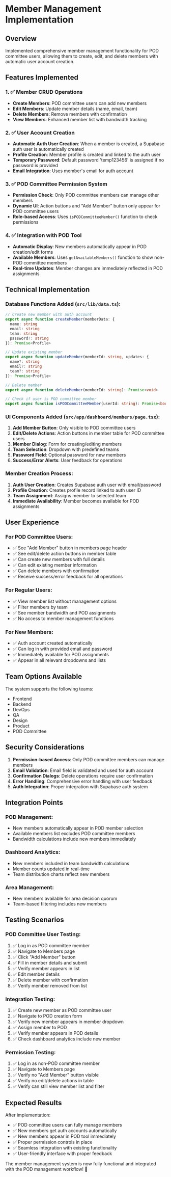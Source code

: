 # Member Management Implementation

## Overview
Implemented comprehensive member management functionality for POD committee users, allowing them to create, edit, and delete members with automatic user account creation.

## Features Implemented

### 1. ✅ **Member CRUD Operations**
- **Create Members**: POD committee users can add new members
- **Edit Members**: Update member details (name, email, team)
- **Delete Members**: Remove members with confirmation
- **View Members**: Enhanced member list with bandwidth tracking

### 2. ✅ **User Account Creation**
- **Automatic Auth User Creation**: When a member is created, a Supabase auth user is automatically created
- **Profile Creation**: Member profile is created and linked to the auth user
- **Temporary Password**: Default password 'temp123456' is assigned if no password is provided
- **Email Integration**: Uses member's email for auth account

### 3. ✅ **POD Committee Permission System**
- **Permission Check**: Only POD committee members can manage other members
- **Dynamic UI**: Action buttons and "Add Member" button only appear for POD committee users
- **Role-based Access**: Uses `isPODCommitteeMember()` function to check permissions

### 4. ✅ **Integration with POD Tool**
- **Automatic Display**: New members automatically appear in POD creation/edit forms
- **Available Members**: Uses `getAvailableMembers()` function to show non-POD committee members
- **Real-time Updates**: Member changes are immediately reflected in POD assignments

## Technical Implementation

### **Database Functions Added (`src/lib/data.ts`)**:

```typescript
// Create new member with auth account
export async function createMember(memberData: {
  name: string
  email: string
  team: string
  password?: string
}): Promise<Profile>

// Update existing member
export async function updateMember(memberId: string, updates: {
  name?: string
  email?: string
  team?: string
}): Promise<Profile>

// Delete member
export async function deleteMember(memberId: string): Promise<void>

// Check if user is POD committee member
export async function isPODCommitteeMember(userId: string): Promise<boolean>
```

### **UI Components Added (`src/app/dashboard/members/page.tsx`)**:

1. **Add Member Button**: Only visible to POD committee users
2. **Edit/Delete Actions**: Action buttons in member table for POD committee users
3. **Member Dialog**: Form for creating/editing members
4. **Team Selection**: Dropdown with predefined teams
5. **Password Field**: Optional password for new members
6. **Success/Error Alerts**: User feedback for operations

### **Member Creation Process**:

1. **Auth User Creation**: Creates Supabase auth user with email/password
2. **Profile Creation**: Creates profile record linked to auth user ID
3. **Team Assignment**: Assigns member to selected team
4. **Immediate Availability**: Member becomes available for POD assignments

## User Experience

### **For POD Committee Users**:
- ✅ See "Add Member" button in members page header
- ✅ See edit/delete action buttons in member table
- ✅ Can create new members with full details
- ✅ Can edit existing member information
- ✅ Can delete members with confirmation
- ✅ Receive success/error feedback for all operations

### **For Regular Users**:
- ✅ View member list without management options
- ✅ Filter members by team
- ✅ See member bandwidth and POD assignments
- ✅ No access to member management functions

### **For New Members**:
- ✅ Auth account created automatically
- ✅ Can log in with provided email and password
- ✅ Immediately available for POD assignments
- ✅ Appear in all relevant dropdowns and lists

## Team Options Available

The system supports the following teams:
- Frontend
- Backend
- DevOps
- QA
- Design
- Product
- POD Committee

## Security Considerations

1. **Permission-based Access**: Only POD committee members can manage members
2. **Email Validation**: Email field is validated and used for auth account
3. **Confirmation Dialogs**: Delete operations require user confirmation
4. **Error Handling**: Comprehensive error handling with user feedback
5. **Auth Integration**: Proper integration with Supabase auth system

## Integration Points

### **POD Management**:
- New members automatically appear in POD member selection
- Available members list excludes POD committee members
- Bandwidth calculations include new members immediately

### **Dashboard Analytics**:
- New members included in team bandwidth calculations
- Member counts updated in real-time
- Team distribution charts reflect new members

### **Area Management**:
- New members available for area decision quorum
- Team-based filtering includes new members

## Testing Scenarios

### **POD Committee User Testing**:
1. ✅ Log in as POD committee member
2. ✅ Navigate to Members page
3. ✅ Click "Add Member" button
4. ✅ Fill in member details and submit
5. ✅ Verify member appears in list
6. ✅ Edit member details
7. ✅ Delete member with confirmation
8. ✅ Verify member removed from list

### **Integration Testing**:
1. ✅ Create new member as POD committee user
2. ✅ Navigate to POD creation form
3. ✅ Verify new member appears in member dropdown
4. ✅ Assign member to POD
5. ✅ Verify member appears in POD details
6. ✅ Check dashboard analytics include new member

### **Permission Testing**:
1. ✅ Log in as non-POD committee member
2. ✅ Navigate to Members page
3. ✅ Verify no "Add Member" button visible
4. ✅ Verify no edit/delete actions in table
5. ✅ Verify can still view member list and filter

## Expected Results

After implementation:
- ✅ POD committee users can fully manage members
- ✅ New members get auth accounts automatically
- ✅ New members appear in POD tool immediately
- ✅ Proper permission controls in place
- ✅ Seamless integration with existing functionality
- ✅ User-friendly interface with proper feedback

The member management system is now fully functional and integrated with the POD management workflow! 🚀
